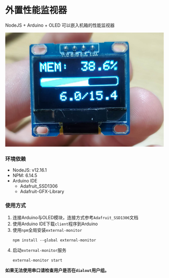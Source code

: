 外置性能监视器
====

NodeJS + Arduino + OLED 可以嵌入机箱的性能监视器

![预览](./preview.jpg)

### 环境依赖
- NodeJS: v12.16.1
- NPM: 6.14.5
- Arduino IDE
  - Adafruit_SSD1306
  - Adafruit-GFX-Library

### 使用方式

1. 连接Arduino与OLED模块，连接方式参考`Adafruit_SSD1306`文档
2. 使用Arduino IDE下载`client`程序到Arduino
3. 使用`npm`全局安装`external-monitor`
    ```
    npm install --global external-monitor
    ```
4. 启动`external-monitor`服务
    ```
    external-monitor start
    ```

**如果无法使用串口请检查用户是否在`dialout`用户组。**
